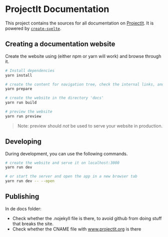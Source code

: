 # ProjectIt Documentation

This project contains the sources for all documentation on [ProjectIt](https://github.com/projectit-org/ProjectIt). It is powered by [`create-svelte`](https://github.com/sveltejs/kit/tree/master/packages/create-svelte).

## Creating a documentation website

Create the website using (either npm or yarn will work) and browse through it.

```bash
# Install dependencies
yarn install

# create the content for navigation tree, check the internal links, and include the code fragments
yarn prepare

# create the website in the directory 'docs'
yarn run build

# preview the website
yarn run preview
```
> Note: preview should _not_ be used to serve your website in production.
## Developing

During development, you can use the following commands.
```bash
# create the website and serve it on localhost:3000
yarn run dev

# or start the server and open the app in a new browser tab
yarn run dev -- --open
```
## Publishing

In de docs folder:

- Check whether the .nojekyll file is there, to avoid github from doing stuff that breaks the site.
- Check whether the CNAME file with www.projectit.org is there
